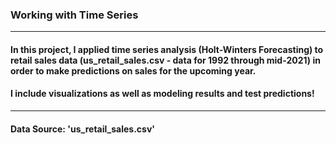 ### Working with Time Series
---
#### In this project, I applied time series analysis (Holt-Winters Forecasting) to retail sales data (us_retail_sales.csv - data for 1992 through mid-2021) in order to make predictions on sales for the upcoming year.
#### I include visualizations as well as modeling results and test predictions!
---
#### Data Source: 'us_retail_sales.csv'
